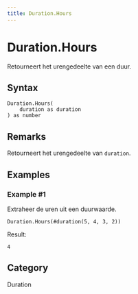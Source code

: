 ```yaml
---
title: Duration.Hours
---
```


# Duration.Hours


Retourneert het urengedeelte van een duur.


## Syntax

```powerquery
Duration.Hours(
    duration as duration
) as number
```


## Remarks

Retourneert het urengedeelte van <code>duration</code>.


## Examples

### Example #1 
Extraheer de uren uit een duurwaarde.
```powerquery
Duration.Hours(#duration(5, 4, 3, 2))
```

Result: 
```powerquery
4
```




## Category
Duration
